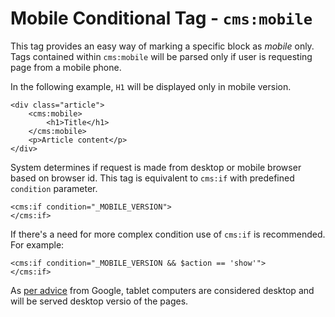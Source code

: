 # Mobile Conditional Tag - `cms:mobile`

This tag provides an easy way of marking a specific block as _mobile_ only. Tags contained
within `cms:mobile` will be parsed only if user is requesting page from a mobile phone.

In the following example, `H1` will be displayed only in mobile version.

	<div class="article">
		<cms:mobile>
			<h1>Title</h1>
		</cms:mobile>
		<p>Article content</p>
	</div>

System determines if request is made from desktop or mobile browser based on browser id. This
tag is equivalent to `cms:if` with predefined `condition` parameter.

	<cms:if condition="_MOBILE_VERSION">
	</cms:if>

If there's a need for more complex condition use of `cms:if` is recommended. For example:

	<cms:if condition="_MOBILE_VERSION && $action == 'show'">
	</cms:if>

As [per advice][1] from Google, tablet computers are considered desktop and will be served desktop
versio of the pages.

[1]: http://googlewebmastercentral.blogspot.com/2012/11/giving-tablet-users-full-sized-web.html
